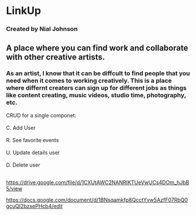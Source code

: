 # LinkUp
### Created by Nial Johnson

## A place where you can find work and collaborate with other creative artists.

### As an artist, I know that it can be diffcult to find people that you need when it comes to working creatively. This is a place where differnt creaters can sign up for different jobs as things like content creating, music videos, studio time, photography, etc.

CRUD for a single componet:<br></br>
C. Add User<br></br>
R. See favorite events<br></br>
U. Update details user<br></br>
D. Delete user<br></br>

https://drive.google.com/file/d/1CXUtAWC2NANRIKTUeVwUCs4DOm_hJbB5/view

https://docs.google.com/document/d/1BNsqamkfp8QcctYvw5AzfF07RbQ0gcuQI2bzsePHcb4/edit